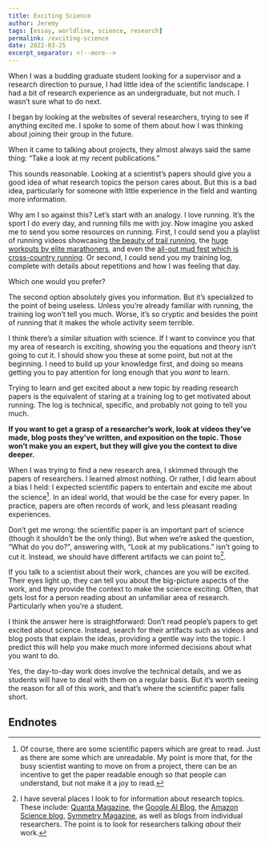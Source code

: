 ```yaml
---
title: Exciting Science
author: Jeremy
tags: [essay, worldline, science, research]
permalink: /exciting-science
date: 2022-03-25
excerpt_separator: <!--more-->
---
```


When I was a budding graduate student looking for a supervisor and a research direction to pursue, I had little idea of the scientific landscape. I had a bit of research experience as an undergraduate, but not much. I wasn’t sure what to do next.

I began by looking at the websites of several researchers, trying to see if anything excited me. I spoke to some of them about how I was thinking about joining their group in the future.

When it came to talking about projects, they almost always said the same thing: “Take a look at my recent publications.”

This sounds reasonable. Looking at a scientist’s papers should give you a good idea of what research topics the person cares about. But this is a bad idea, particularly for someone with little experience in the field and wanting more information.

<!--more-->

Why am I so against this? Let’s start with an analogy. I love running. It’s the sport I do every day, and running fills me with joy. Now imagine you asked me to send you some resources on running. First, I could send you a playlist of running videos showcasing [the beauty of trail running](https://www.youtube.com/watch?v=yqOIPKt4m2Q), the [huge workouts by elite marathoners](https://www.youtube.com/watch?v=6FFZZsb2T8c&t=679s), and even the [all-out mud fest which is cross-country running](https://www.youtube.com/watch?v=nLhEHL3-dKs). Or second, I could send you my training log, complete with details about repetitions and how I was feeling that day.

Which one would you prefer?

The second option absolutely gives you information. But it’s specialized to the point of being useless. Unless you’re already familiar with running, the training log won’t tell you much. Worse, it’s so cryptic and besides the point of running that it makes the whole activity seem terrible.

I think there’s a similar situation with science. If I want to convince you that my area of research is exciting, showing you the equations and theory isn’t going to cut it. I should show you these at some point, but not at the beginning. I need to build up your knowledge first, and doing so means getting you to pay attention for long enough that you *want* to learn.

Trying to learn and get excited about a new topic by reading research papers is the equivalent of staring at a training log to get motivated about running. The log is technical, specific, and probably not going to tell you much.

**If you want to get a grasp of a researcher’s work, look at videos they’ve made, blog posts they’ve written, and exposition on the topic. Those won’t make you an expert, but they will give you the context to dive deeper.**

When I was trying to find a new research area, I skimmed through the papers of researchers. I learned almost nothing. Or rather, I did learn about a bias I held: I expected scientific papers to entertain and excite me about the science[^1]. In an ideal world, that would be the case for every paper. In practice, papers are often records of work, and less pleasant reading experiences.

Don’t get me wrong: the scientific paper is an important part of science (though it shouldn’t be the only thing). But when we’re asked the question, “What do you do?”, answering with, “Look at my publications.” isn’t going to cut it. Instead, we should have different artifacts we can point to[^2].

If you talk to a scientist about their work, chances are you will be excited. Their eyes light up, they can tell you about the big-picture aspects of the work, and they provide the context to make the science exciting. Often, that gets lost for a person reading about an unfamiliar area of research. Particularly when you’re a student.

I think the answer here is straightforward: Don’t read people’s papers to get excited about science. Instead, search for their artifacts such as videos and blog posts that explain the ideas, providing a gentle way into the topic. I predict this will help you make much more informed decisions about what you want to do.

Yes, the day-to-day work does involve the technical details, and we as students will have to deal with them on a regular basis. But it’s worth seeing the reason for all of this work, and that’s where the scientific paper falls short.

## Endnotes

[^1]: Of course, there are some scientific papers which are great to read. Just as there are some which are unreadable. My point is more that, for the busy scientist wanting to move on from a project, there can be an incentive to get the paper readable enough so that people can understand, but not make it a joy to read.

[^2]: I have several places I look to for information about research topics. These include: [Quanta Magazine](https://www.quantamagazine.org/), the [Google AI Blog](https://ai.googleblog.com/), the [Amazon Science blog](https://www.amazon.science/), [Symmetry Magazine](https://www.symmetrymagazine.org/), as well as blogs from individual researchers. The point is to look for researchers talking *about* their work.
